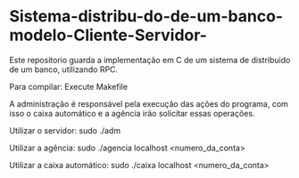# Sistema-distribu-do-de-um-banco-modelo-Cliente-Servidor-
Este repositorio guarda a implementação em C de um sistema de distribuido de um banco, utilizando RPC.

Para compilar:
Execute Makefile

A administração é responsável pela execução das ações do programa, com isso o caixa automático e a agência irão solicitar essas operações.

Utilizar o servidor:
sudo ./adm

Utilizar a agência:
sudo ./agencia localhost <numero_da_conta>


Utilizar a caixa automático:
sudo ./caixa localhost <numero_da_conta>
